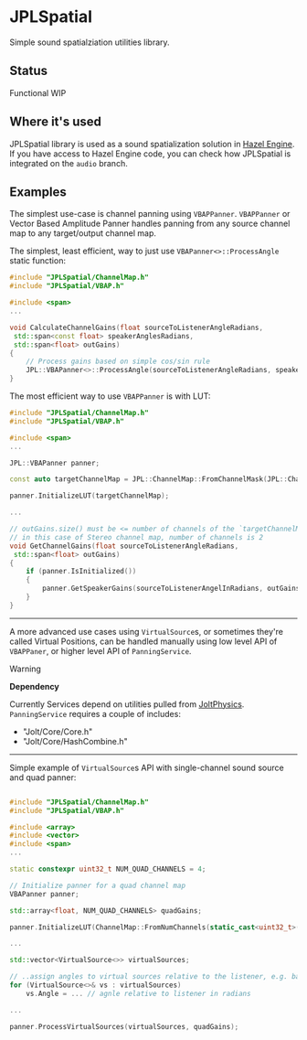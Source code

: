 # JPLSpatial

Simple sound spatialziation utilities library.

## Status
Functional WIP

## Where it's used
JPLSpatial library is used as a sound spatialization solution in [Hazel Engine](https://hazelengine.com/).
If you have access to Hazel Engine code, you can check how JPLSpatial is integrated on the `audio` branch.
## Examples
The simplest use-case is channel panning using `VBAPPanner`.
`VBAPPanner` or Vector Based Amplitude Panner handles panning from any source channel map to any target/output channel map.

The simplest, least efficient, way to just use `VBAPanner<>::ProcessAngle` static function:
```cpp
#include "JPLSpatial/ChannelMap.h"
#include "JPLSpatial/VBAP.h"

#include <span>
...

void CalculateChannelGains(float sourceToListenerAngleRadians,
 std::span<const float> speakerAnglesRadians,
 std::span<float> outGains)
{
	// Process gains based on simple cos/sin rule	
	JPL::VBAPanner<>::ProcessAngle(sourceToListenerAngleRadians, speakerAnglesRadians, outGains);
}
```

The most efficient way to use `VBAPPanner` is with LUT:
```cpp
#include "JPLSpatial/ChannelMap.h"
#include "JPLSpatial/VBAP.h"

#include <span>
...

JPL::VBAPanner panner;

const auto targetChannelMap = JPL::ChannelMap::FromChannelMask(JPL::ChannelMask::Stereo)

panner.InitializeLUT(targetChannelMap);

...

// outGains.size() must be <= number of channels of the `targetChannelMap`,
// in this case of Stereo channel map, number of channels is 2
void GetChannelGains(float sourceToListenerAngleRadians,
 std::span<float> outGains)
{
	if (panner.IsInitialized())
	{
		panner.GetSpeakerGains(sourceToListenerAngelInRadians, outGains);
	}
}

```
---
A more advanced use cases using `VirtualSource`s, or sometimes they're called Virtual Positions, can be handled manually using low level API of `VBAPPaner`, or higher level API of `PanningService`.

> [!WARNING]
> **Dependency**
> 
> Currently Services depend on utilities pulled from [JoltPhysics](https://github.com/jrouwe/JoltPhysics). `PanningService` requires a couple of includes:
> - "Jolt/Core/Core.h"
> - "Jolt/Core/HashCombine.h"

---
Simple example of `VirtualSource`s API with single-channel sound source and quad panner:
```cpp

#include "JPLSpatial/ChannelMap.h"
#include "JPLSpatial/VBAP.h"

#include <array>
#include <vector>
#include <span>
...

static constexpr uint32_t NUM_QUAD_CHANNELS = 4;

// Initialize panner for a quad channel map
VBAPanner panner;

std::array<float, NUM_QUAD_CHANNELS> quadGains;

panner.InitializeLUT(ChannelMap::FromNumChannels(static_cast<uint32_t>(quadGains.size()))));

...

std::vector<VirtualSource<>> virtualSources;

// ..assign angles to virtual sources relative to the listener, e.g. based on sound source extent
for (VirtualSource<>& vs : virtualSources)
	vs.Angle = ... // agnle relative to listener in radians

...

panner.ProcessVirtualSources(virtualSources, quadGains);

```
